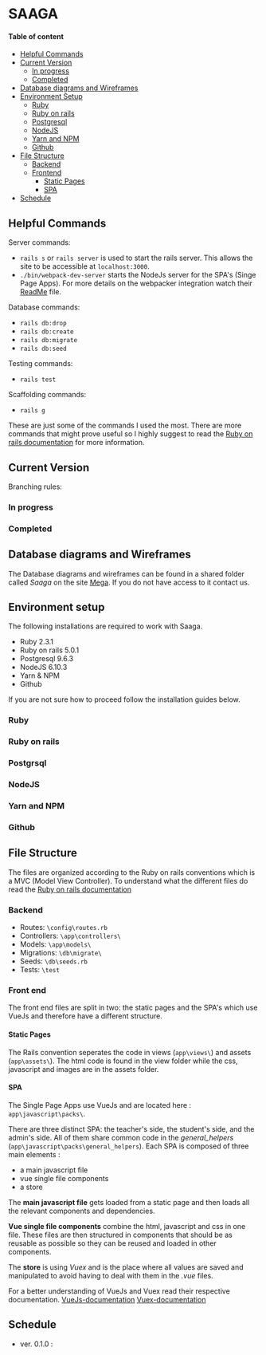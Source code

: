 # SAAGA

#### Table of content
* [Helpful Commands](#helpful-commands)
* [Current Version](#current-version)
    - [In progress](#in-progress)
    - [Completed](#completed)
* [Database diagrams and Wireframes](#database-diagrams-and-wireframes)
* [Environment Setup](#environment-setup)
    - [Ruby](#ruby)
    - [Ruby on rails](#ruby-on-rails)
    - [Postgresql](#postgreql)
    - [NodeJS](#nodejs)
    - [Yarn and NPM](#yarn-and-npm)
    - [Github](#github)
* [File Structure](#file-structure)
    - [Backend](#backend)
    - [Frontend](#frontend)
        - [Static Pages](#static-pages)
        - [SPA](#spa)
* [Schedule](#schedule)


## Helpful Commands
Server commands:
- `rails s` or `rails server` is used to start the rails server. This allows the site to be accessible at `localhost:3000`.
- `./bin/webpack-dev-server` starts the NodeJs server for the SPA's (Singe Page Apps). For more details on the webpacker integration watch their [ReadMe](https://github.com/rails/webpacker) file.

Database commands:
- `rails db:drop`
- `rails db:create`
- `rails db:migrate`
- `rails db:seed`

Testing commands:
- `rails test`

Scaffolding commands:
- `rails g`

These are just some of the commands I used the most. There are more commands that might prove useful so I highly suggest to read the [Ruby on rails documentation](http://guides.rubyonrails.org/v5.0/) for more information.


## Current Version
Branching rules:
### In progress
### Completed




## Database diagrams and Wireframes
The Database diagrams and wireframes can be found in a shared folder called *Saaga* on the site [Mega](https://mega.nz). If you do not have access to it contact us.



## Environment setup
The following installations are required to work with Saaga.
- Ruby 2.3.1
- Ruby on rails 5.0.1
- Postgresql 9.6.3
- NodeJS 6.10.3
- Yarn & NPM
- Github

If you are not sure how to proceed follow the installation guides below.

### Ruby
### Ruby on rails
### Postgrsql
### NodeJS
### Yarn and NPM
### Github




## File Structure
The files are organized according to the Ruby on rails conventions which is a MVC (Model View Controller). To understand what the different files do read the [Ruby on rails documentation](http://guides.rubyonrails.org/v5.0/)

### Backend

- Routes: `\config\routes.rb`
- Controllers: `\app\controllers\`
- Models: `\app\models\`
- Migrations: `\db\migrate\`
- Seeds: `\db\seeds.rb`
- Tests: `\test`

### Front end
The front end files are split in two: the static pages and the SPA's which use VueJs and therefore have a different structure.

#### Static Pages
The Rails convention seperates the code in views (`app\views\`) and assets (`app\assets\`). The html code is found in the view folder while the css, javascript and images are in the assets folder.  

#### SPA
The Single Page Apps use VueJs and are located here : `app\javascript\packs\`.

There are three distinct SPA: the teacher's side, the student's side, and the admin's side. All of them share common code in the *general_helpers* (`app\javascript\packs\general_helpers`). Each SPA is composed of three main elements :
- a main javascript file
- vue single file components
- a store

The **main javascript file** gets loaded from a static page and then loads all the relevant components and dependencies.

**Vue single file components** combine the html, javascript and css in one file. These files are then structured in components that should be as reusable as possible so they can be reused and loaded in other components.

The **store** is using *Vuex* and is the place where all values are saved and manipulated to avoid having to deal with them in the *.vue* files.

For a better understanding of VueJs and Vuex read their respective documentation. [VueJs-documentation](https://vuejs.org/v2/guide/) [Vuex-documentation](https://vuex.vuejs.org/en/)




## Schedule

- ver. 0.1.0 :
